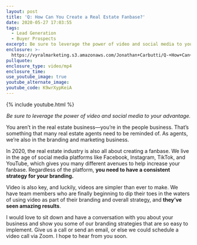 ```yaml
---
layout: post
title: 'Q: How Can You Create a Real Estate Fanbase?'
date: 2020-05-27 17:03:55
tags:
  - Lead Generation
  - Buyer Prospects
excerpt: Be sure to leverage the power of video and social media to your advantage.
enclosure: >-
  https://vyralmarketing.s3.amazonaws.com/Jonathan+Carbutti/Q-+How+Can+You+Create+a+Real+Estate+Fanbase_.mp4
pullquote:
enclosure_type: video/mp4
enclosure_time:
use_youtube_image: true
youtube_alternate_image:
youtube_code: K9wrXypKeiA
---
```


{% include youtube.html %}&nbsp;

<p style="text-align: center;"><em>Be sure to leverage the power of video and social media to your advantage.</em></p>

You aren’t in the real estate business—you’re in the people business. That’s something that many real estate agents need to be reminded of. As agents, we’re also in the branding and marketing business.

In 2020, the real estate industry is also all about creating a fanbase. We live in the age of social media platforms like Facebook, Instagram, TikTok, and YouTube, which gives you many different avenues to help increase your fanbase. Regardless of the platform, **you need to have a consistent strategy for your branding.**

Video is also key, and luckily, videos are simpler than ever to make. We have team members who are finally beginning to dip their toes in the waters of using video as part of their branding and overall strategy, and **they’ve seen amazing results**.

I would love to sit down and have a conversation with you about your business and show you some of our branding strategies that are so easy to implement. Give us a call or send an email, or else we could schedule a video call via Zoom. I hope to hear from you soon.